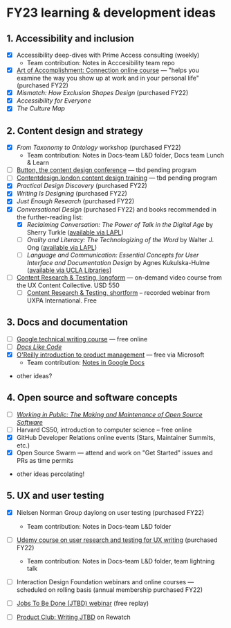 # FY23 learning & development ideas

## 1. Accessibility and inclusion

- [x] Accessibility deep-dives with Prime Access consulting (weekly)
  - Team contribution: Notes in Acccesibility team repo
- [x] [Art of Accomplishment: Connection online course](https://info.artofaccomplishment.com/connection) — "helps you examine the way you show up at work and in your personal life" (purchased FY22)
- [x] _Mismatch: How Exclusion Shapes Design_ (purchased FY22)
- [x] _Accessibility for Everyone_
- [x] _The Culture Map_

## 2. Content design and strategy

- [x] _From Taxonomy to Ontology_ workshop (purchased FY22)
  - Team contribution: Notes in Docs-team L&D folder, Docs team Lunch & Learn
- [ ] [Button, the content design conference](https://www.buttonconf.com/) — tbd pending program
- [ ] [Contentdesign.london content design training](https://contentdesign.london/training) — tbd pending program
- [x] _Practical Design Discovery_ (purchased FY22)
- [x] _Writing Is Designing_ (purchased FY22)
- [x] _Just Enough Research_ (purchased FY22)
- [x] _Conversational Design_ (purchased FY22) and books recommended in the further-reading list:
     - [x] _Reclaiming Conversation: The Power of Talk in the Digital Age_ by Sherry Turkle ([available via LAPL]([https://ls2pac.lapl.org/?section=resource&resourceid=11644144&currentIndex=5&view=fullDetailsDetailsTab](https://ls2pac.lapl.org/?section=resource&resourceid=1056059809)))
     - [ ] _Orality and Literacy: The Technologizing of the Word_ by Walter J. Ong ([available via LAPL]([https://ls2pac.lapl.org/?section=resource&resourceid=11644144&currentIndex=5&view=fullDetailsDetailsTab](https://ls2pac.lapl.org/?section=resource&resourceid=11644144)))
     - [ ] _Language and Communication: Essential Concepts for User Interface and Documentation Design_ by Agnes Kukulska-Hulme ([available via UCLA Libraries](https://search.library.ucla.edu/permalink/01UCS_LAL/trta7g/alma9942155273606533)]
- [ ] [Content Research & Testing, longform](https://uxcontent.com/content-research-testing/) — on-demand video course from the UX Content Collective. USD 550
  - [ ] [Content Research & Testing, shortform](https://www.youtube.com/watch?v=f5fy3Loxf7k&t=3s) – recorded webinar from UXPA International. Free

## 3. Docs and documentation

- [ ] [Google technical writing course](https://developers.google.com/tech-writing/overview) — free online
- [ ] [_Docs Like Code_](https://www.lulu.com/shop/anne-gentle/docs-like-code/paperback/product-1y8n65e6.html?q=Docs+Like+Code&page=1&pageSize=4)
- [x] [O'Reilly introduction to product management](https://learning.oreilly.com/live-events/product-management-in-90-minutes/0636920254577/0636920074466/) — free via Microsoft
  - Team contribution: [Notes in Google Docs](https://docs.google.com/document/d/1gvphe2YkAGbZJ29pldjBwKoTOSlwVJj-4gya1qfzyVY/edit#)
- other ideas?

## 4. Open source and software concepts

- [ ] [_Working in Public: The Making and Maintenance of Open Source Software_](https://press.stripe.com/working-in-public)
- [ ] Harvard CS50, introduction to computer science – free online
- [x] GitHub Developer Relations online events (Stars, Maintainer Summits, etc.)
- [x] Open Source Swarm — attend and work on "Get Started" issues and PRs as time permits
- other ideas percolating!

## 5. UX and user testing

- [x] Nielsen Norman Group daylong on user testing (purchased FY22)
  - Team contribution: Notes in Docs-team L&D folder
- [ ] [Udemy course on user research and testing for UX writing](https://www.udemy.com/course/user-research-and-testing-for-ux-writing/) (purchased FY22)
  - Team contribution: Notes in Docs-team L&D folder, team lightning talk
- [ ] Interaction Design Foundation webinars and online courses — scheduled on rolling basis (annual membership purchased FY22)
- [ ] [Jobs To Be Done (JTBD) webinar](https://strategyn.com/webinar-what-is-jtbd/) (free replay)
- [ ] [Product Club: Writing JTBD](https://github.rewatch.com/video/i4zyhu8bme8rd2dn-product-club-may-13-2021) on Rewatch


